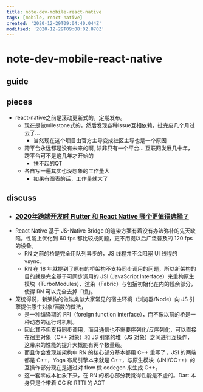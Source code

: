 ```yaml
---
title: note-dev-mobile-react-native
tags: [mobile, react-native]
created: '2020-12-29T09:04:40.044Z'
modified: '2020-12-29T09:08:02.870Z'
---
```


# note-dev-mobile-react-native

## guide

## pieces

- react-native之前是滚动更新式的，定期发布。
  - 现在是做milestone式的，然后发现各种issue互相依赖，扯完皮几个月过去了... 
    - 当然现在这个项目由官方主导变成社区主导也是一个原因
  - 跨平台永远都是没有未来的啊, 除非只有一个平台… 互联网发展几十年，跨平台可不是这几年才开始的
    - 扶不起的QT
  - 各自写一遍其实也没想象的工作量大
    - 如果有图表的话，工作量就大了

## discuss

- ### [2020年跨端开发时 Flutter 和 React Native 哪个更值得选择？](https://www.zhihu.com/question/384934444/answers/updated)
- React Native 基于 JS-Native Bridge 的渲染方案有着没有办法弥补的先天缺陷。性能上优化到 60 fps 都比较成问题，更不用提以后广泛普及的 120 fps 的设备。
  - RN 之前的桥是完全用队列异步的，JS 线程并不会阻塞 UI 线程的 vsync。
  - RN 在 18 年就提到了原有的桥架构不支持同步调用的问题，所以新架构的目的就是完全基于可同步调用的 JSI (JavaScript Interface）来重构原生模块（TurboModules）、渲染（Fabric）与包括初始化在内的残余部分，使得 RN 可以完全去掉「桥」。
- 笼统得说，新架构的做法类似大家常见的宿主环境（浏览器/Node）向 JS 引擎提供原生对象/函数的做法，
  - 是一种编译期的 FFI（foreign function interface），而不像以前的桥是一种动态的运行时机制。
  - 因此其不但支持同步调用，而且通信也不需要序列化/反序列化，可以直接在宿主对象（C++ 对象）和 JS 引擎的堆（JS 对象）之间进行互操作，这带来的性能的提升大概能有两个数量级。
  - 而且你会发现新架构中 RN 的核心部分基本都用 C++ 重写了，JSI 的两端都是 C++，Yoga 布局引擎本来就是 C++，与原生模块（JNI/OC++）的互操作部分现在是通过对 flow 做 codegen 来生成 C++。
  - 这一套零成本抽象下来，在 RN 的核心部分我觉得性能是不虚的。Dart 本身只是个带着 GC 和 RTTI 的 AOT
